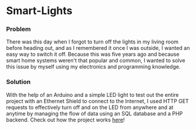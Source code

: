 # Smart-Lights

### Problem
There was this day when I forgot to turn off the lights in my living room before heading out, and as I remembered it once I was outside, I wanted an easy way to 
switch it off. Because this was five years ago and because smart home systems weren't that popular and common, I wanted to solve this issue by myself using my 
electronics and programming knowledge.

### Solution
With the help of an Arduino and a simple LED light to test out the entire project with an Ethernet Shield to connect to the Internet, I used HTTP GET requests to 
effectively turn off and on the LED from anywhere and at anytime by managing the flow of data using an SQL database and a PHP backend. Check out how the project works [here](https://www.youtube.com/watch?time_continue=24&v=NMVVKpt7PHo&feature=emb_logo)!
